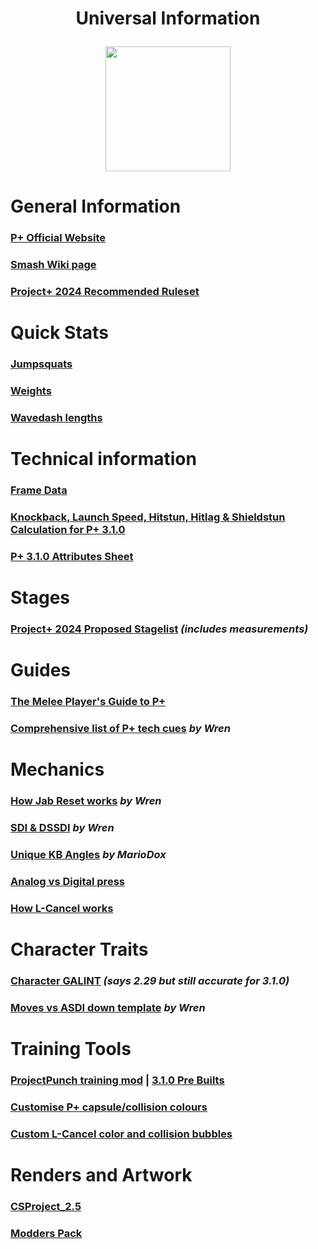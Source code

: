 <div id="toc">
  <ul align="center" style="list-style: none">
      <summary> <h1>
        Universal Information
        <p><img src="/Images/PPlus Logo.png" style="height: 200; width: 200"></p>
  </ul>
</div>

<h1> General Information
<h3> <a href="https://projectplusgame.com">P+ Official Website</a>
<h3> <a href="https://www.ssbwiki.com/Project%2B/">Smash Wiki page</a>
<h3> <a href="https://docs.google.com/document/d/1FL63kdrahB_MQ6Br47fhVjNKIy22gEhMra_2xoiEVNQ/edit?tab=t.0">Project+ 2024 Recommended Ruleset</a>

<h1> Quick Stats
<h3> <a href="/Images/Stats/P+ Jumpsquat.png">Jumpsquats</a>
<h3> <a href="/Images/Stats/P+ Weights.png">Weights</a>
<h3> <a href="/Images/Stats/P+ Wavedash.png">Wavedash lengths</a>

<h1> Technical information
<h3> <a href="https://rukaidata.com/P+">Frame Data</a>
<h3> <a href="https://docs.google.com/spreadsheets/d/1SAZ6-D3iARG3z8bwPBPS2PEe2pxIxx73ConGI4dYuK0/edit?usp=sharing">Knockback, Launch Speed, Hitstun, Hitlag & Shieldstun Calculation for P+ 3.1.0</a>
<h3> <a href="https://docs.google.com/spreadsheets/d/1cp8_dGoGHP5SqbFjqqdygDX2QMW8lNNDeYRbSiLG4xE/edit?usp=sharing">P+ 3.1.0 Attributes Sheet</a>

<h1> Stages
<h3> <a href="https://docs.google.com/document/d/1G1b14fgT9APjgCbJ5jB0yUZv-Jh7oBVCXWHzn7auEPM/edit?tab=t.0">Project+ 2024 Proposed Stagelist</a> <i>(includes measurements)</i>

<h1> Guides
<h3> <a href="https://docs.google.com/document/d/1J5oQefVONcFKbObqr1udjL2tMRiasjcimys6wt6-Xdw/edit?usp=sharing">The Melee Player's Guide to P+</a>
<h3> <a href="https://docs.google.com/document/d/1ifRRGC4T3h-LU3cbpotYsWFYhppYB4oO0NXpA4Rg2ME/edit?usp=sharing">Comprehensive list of P+ tech cues</a> <i>by Wren</i>

<h1> Mechanics
<h3> <a href="/Images/Mechanics/Jab Reset.png">How Jab Reset works</a> <i>by Wren</i>
<h3> <a href="/Images/Mechanics/SDI and DSSDI.png">SDI & DSSDI</a> <i>by Wren</i>
<h3> <a href="/Images/Mechanics/Unique KB Angles.png">Unique KB Angles</a> <i>by MarioDox</i>
<h3> <a href="https://youtu.be/vy_uz4cnx_M?si=CJMw1FKNhVJxjh9O">Analog vs Digital press</a>
<h3> <a href="https://youtu.be/al6gTBH-xzA?si=Cmq7PCdveuIlS50W">How L-Cancel works</a>

<h1> Character Traits
<h3> <a href="https://docs.google.com/spreadsheets/d/1-lMOoVU-ql_3giKG5AHUZJ_OwkbluhWS8WMWqXBTA0c/edit?gid=0">Character GALINT</a> <i>(says 2.29 but still accurate for 3.1.0)</i>
<h3> <a href="https://docs.google.com/spreadsheets/d/1bXKx_0QJxXFkCkElydrvm_qS4bo_ufUlDGQXfroBDG4/edit">Moves vs ASDI down template</a> <i>by Wren</i>

<h1> Training Tools
<h3> <a href="https://github.com/WispSSBM/ProjectPunch">ProjectPunch training mod</a> | <a href="https://github.com/WoodleyBrew/ProjectPunch/releases/tag/3.1.0">3.1.0 Pre Builts</a>
<h3> <a href="https://pastebin.com/Rvzs0mPh">Customise P+ capsule/collision colours</a>
<h3> <a href="https://youtu.be/HmFSqsFHBQ4?si=eJiU3gOOp1Pi0n86">Custom L-Cancel color and collision bubbles</a>

<h1> Renders and Artwork
<h3> <a href="https://www.mediafire.com/file/arhkjuufx17jez0/CSProject_2.5.zip">CSProject_2.5</a>
<h3> <a href="https://github.com/jlambert360/PPlusReleases/releases">Modders Pack</a>
